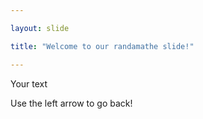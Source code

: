 ```yaml
---

layout: slide

title: "Welcome to our randamathe slide!"

---
```


Your text

Use the left arrow to go back!
